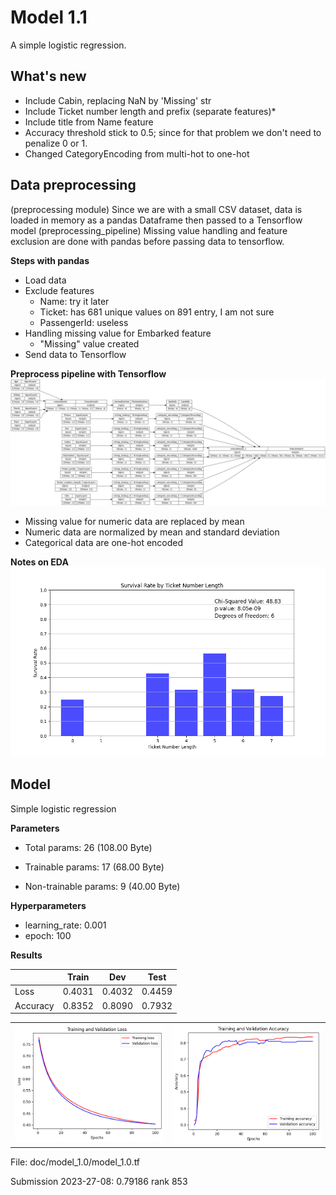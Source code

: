 # Model 1.1

A simple logistic regression.

## What's new
- Include Cabin, replacing NaN by 'Missing' str
- Include Ticket number length and prefix (separate features)*
- Include title from Name feature
- Accuracy threshold stick to 0.5; since for that problem we don't need to penalize 0 or 1.
- Changed CategoryEncoding from multi-hot to one-hot

## Data preprocessing
(preprocessing module)
Since we are with a small CSV dataset, data is loaded in memory as a pandas Dataframe then passed to a Tensorflow model (preprocessing_pipeline)
Missing value handling and feature exclusion are done with pandas before passing data to tensorflow.

**Steps with pandas**
- Load data
- Exclude features
    - Name: try it later
    - Ticket: has 681 unique values on 891 entry, I am not sure
    - PassengerId: useless
- Handling missing value for Embarked feature
    - "Missing" value created
- Send data to Tensorflow

**Preprocess pipeline with Tensorflow**
![preprocessing_pipeline](preprocessing_pipeline.png)

- Missing value for numeric data are replaced by mean
- Numeric data are normalized by mean and standard deviation
- Categorical data are one-hot encoded

**Notes on EDA**
![Survival Rate by Ticket number length](ticket_length_survival.png)


## Model

Simple logistic regression



**Parameters**
- Total params: 26 (108.00 Byte)

- Trainable params: 17 (68.00 Byte)

- Non-trainable params: 9 (40.00 Byte)


**Hyperparameters**
- learning_rate: 0.001
- epoch: 100


**Results**

|          | Train  | Dev    | Test   |
|----------|--------|--------|--------|
| Loss     | 0.4031 | 0.4032 | 0.4459 |
| Accuracy | 0.8352 | 0.8090 | 0.7932 |


<table>
  <tr>
    <td> <img src="loss.png" alt="Image 1" style="width: 250px;"/> </td>
    <td> <img src="accuracy.png" alt="Image 2" style="width: 250px;"/> </td>
  </tr>
</table>


File: doc/model_1.0/model_1.0.tf

Submission 2023-27-08: 0.79186 rank 853